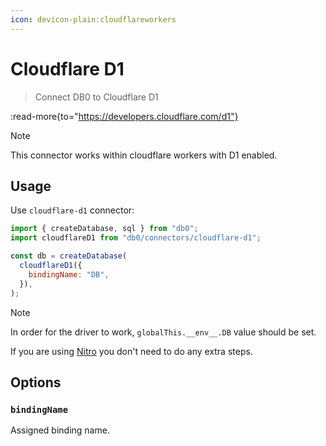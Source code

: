 ```yaml
---
icon: devicon-plain:cloudflareworkers
---
```


# Cloudflare D1

> Connect DB0 to Cloudflare D1

:read-more{to="https://developers.cloudflare.com/d1"}

> [!NOTE]
> This connector works within cloudflare workers with D1 enabled.

## Usage

Use `cloudflare-d1` connector:

```js
import { createDatabase, sql } from "db0";
import cloudflareD1 from "db0/connectors/cloudflare-d1";

const db = createDatabase(
  cloudflareD1({
    bindingName: "DB",
  }),
);
```

> [!NOTE]
> In order for the driver to work, `globalThis.__env__.DB` value should be set.
>
> If you are using [Nitro](https://nitro.unjs.io/) you don't need to do any extra steps.

## Options

### `bindingName`

Assigned binding name.
